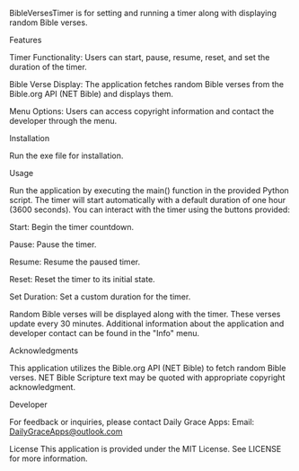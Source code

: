 BibleVersesTimer is for setting and running a timer along with displaying random Bible verses.


Features

Timer Functionality: 
Users can start, pause, resume, reset, and set the duration of the timer.

Bible Verse Display: 
The application fetches random Bible verses from the Bible.org API (NET Bible) and displays them.

Menu Options: 
Users can access copyright information and contact the developer through the menu.


Installation

Run the exe file for installation.


Usage

Run the application by executing the main() function in the provided Python script.
The timer will start automatically with a default duration of one hour (3600 seconds).
You can interact with the timer using the buttons provided:

Start: Begin the timer countdown.

Pause: Pause the timer.

Resume: Resume the paused timer.

Reset: Reset the timer to its initial state.

Set Duration: Set a custom duration for the timer.

Random Bible verses will be displayed along with the timer. These verses update every 30 minutes.
Additional information about the application and developer contact can be found in the "Info" menu.


Acknowledgments

This application utilizes the Bible.org API (NET Bible) to fetch random Bible verses.
NET Bible Scripture text may be quoted with appropriate copyright acknowledgment.


Developer

For feedback or inquiries, please contact Daily Grace Apps:
Email: DailyGraceApps@outlook.com


License
This application is provided under the MIT License. See LICENSE for more information.
